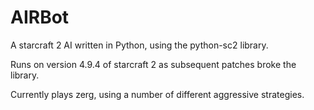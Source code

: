 # AIRBot
A starcraft 2 AI written in Python, using the python-sc2 library.

Runs on version 4.9.4 of starcraft 2 as subsequent patches broke the library.

Currently plays zerg, using a number of different aggressive strategies.
